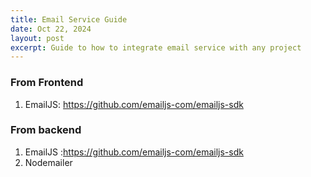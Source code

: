 ```yaml
---
title: Email Service Guide
date: Oct 22, 2024
layout: post
excerpt: Guide to how to integrate email service with any project
---
```


### From Frontend
1. EmailJS: https://github.com/emailjs-com/emailjs-sdk

### From backend
1. EmailJS :https://github.com/emailjs-com/emailjs-sdk
2. Nodemailer
